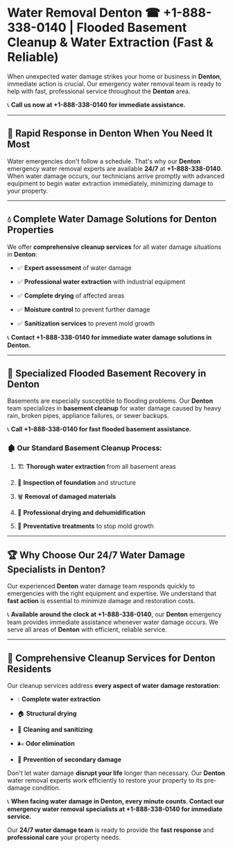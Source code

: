 # Water Removal Denton ☎ +1-888-338-0140 | Flooded Basement Cleanup & Water Extraction (Fast & Reliable)

When unexpected water damage strikes your home or business in **Denton**, immediate action is crucial. Our emergency water removal team is ready to help with fast, professional service throughout the **Denton** area. 

📞 **Call us now at +1-888-338-0140 for immediate assistance.**
---
## 🚀 Rapid Response in Denton When You Need It Most
Water emergencies don't follow a schedule. That's why our **Denton** emergency water removal experts are available **24/7** at **+1-888-338-0140**. When water damage occurs, our technicians arrive promptly with advanced equipment to begin water extraction immediately, minimizing damage to your property.
---
## 💧 Complete Water Damage Solutions for Denton Properties
We offer **comprehensive cleanup services** for all water damage situations in **Denton**:
- ✅ **Expert assessment** of water damage  
- ✅ **Professional water extraction** with industrial equipment  
- ✅ **Complete drying** of affected areas  
- ✅ **Moisture control** to prevent further damage  
- ✅ **Sanitization services** to prevent mold growth  
📞 **Contact +1-888-338-0140 for immediate water damage solutions in Denton.**
---
## 🌊 Specialized Flooded Basement Recovery in Denton
Basements are especially susceptible to flooding problems. Our **Denton** team specializes in **basement cleanup** for water damage caused by heavy rain, broken pipes, appliance failures, or sewer backups. 
📞 **Call +1-888-338-0140 for fast flooded basement assistance.**
### 🏚️ Our Standard Basement Cleanup Process:
1. 🏗️ **Thorough water extraction** from all basement areas  
2. 🔎 **Inspection of foundation** and structure  
3. 🗑️ **Removal of damaged materials**  
4. 💨 **Professional drying and dehumidification**  
5. 🚫 **Preventative treatments** to stop mold growth  
---
## 🏆 Why Choose Our 24/7 Water Damage Specialists in Denton?
Our experienced **Denton** water damage team responds quickly to emergencies with the right equipment and expertise. We understand that **fast action** is essential to minimize damage and restoration costs.
📞 **Available around the clock at +1-888-338-0140**, our **Denton** emergency team provides immediate assistance whenever water damage occurs. We serve all areas of **Denton** with efficient, reliable service.
---
## 🧹 Comprehensive Cleanup Services for Denton Residents
Our cleanup services address **every aspect of water damage restoration**:
- 💧 **Complete water extraction**  
- 🏠 **Structural drying**  
- 🧼 **Cleaning and sanitizing**  
- 🌬️ **Odor elimination**  
- 🚫 **Prevention of secondary damage**  
Don't let water damage **disrupt your life** longer than necessary. Our **Denton** water removal experts work efficiently to restore your property to its pre-damage condition.
📞 **When facing water damage in Denton, every minute counts. Contact our emergency water removal specialists at +1-888-338-0140 for immediate service.**
Our **24/7 water damage team** is ready to provide the **fast response** and **professional care** your property needs.
